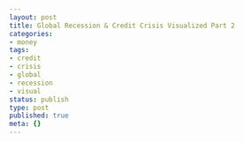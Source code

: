```yaml
---
layout: post
title: Global Recession & Credit Crisis Visualized Part 2
categories:
- money
tags:
- credit
- crisis
- global
- recession
- visual
status: publish
type: post
published: true
meta: {}
---
```


